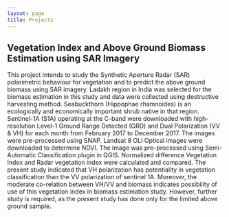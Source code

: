 ```yaml
---
layout: page
title: Projects
---
```


## Vegetation Index and Above Ground Biomass Estimation using SAR Imagery



This project intends to study the Synthetic Aperture Radar (SAR) polarimetric behaviour for vegetation and to predict the above ground biomass using SAR imagery. Ladakh region in India was selected for the biomass estimation in this study and data were collected using destructive harvesting method. Seabuckthorn (Hippophae rhamnoides) is an ecologically and economically important shrub native in that region.  Sentinel-1A (S1A) operating at the C-band were downloaded with high-resolution Level-1 Ground Range Detected (GRD) and Dual Polarization (VV & VH) for each month from February 2017 to December 2017. The images were pre-processed using SNAP.  Landsat 8 OLI Optical images were downloaded to determine NDVI. The image was pre-processed using Semi-Automatic Classification plugin in QGIS. Normalized difference Vegetation Index and Radar vegetation index were calculated and compared. The present study indicated that VH polarization has potentiality in vegetation classification than the VV polarization of sentinel 1A. Moreover, the moderate co-relation between VH/VV and biomass indicates possibility of use of this vegetation index in biomass estimation study.  However, further study is required, as the present study has done only for the limited above ground sample. 
